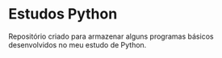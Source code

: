 # Estudos Python
Repositório criado para armazenar alguns programas básicos desenvolvidos no meu estudo de Python.
